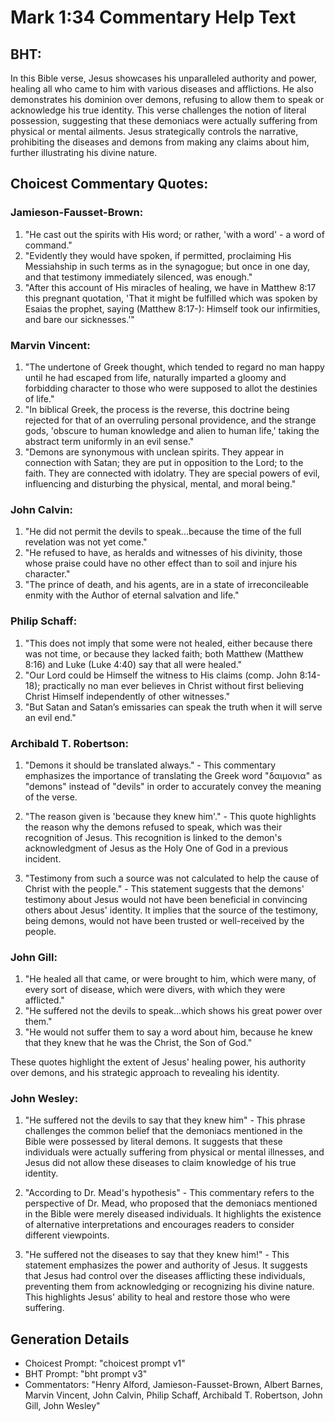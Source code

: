 # Mark 1:34 Commentary Help Text

## BHT:
In this Bible verse, Jesus showcases his unparalleled authority and power, healing all who came to him with various diseases and afflictions. He also demonstrates his dominion over demons, refusing to allow them to speak or acknowledge his true identity. This verse challenges the notion of literal possession, suggesting that these demoniacs were actually suffering from physical or mental ailments. Jesus strategically controls the narrative, prohibiting the diseases and demons from making any claims about him, further illustrating his divine nature.

## Choicest Commentary Quotes:
### Jamieson-Fausset-Brown:
1. "He cast out the spirits with His word; or rather, 'with a word' - a word of command."
2. "Evidently they would have spoken, if permitted, proclaiming His Messiahship in such terms as in the synagogue; but once in one day, and that testimony immediately silenced, was enough."
3. "After this account of His miracles of healing, we have in Matthew 8:17 this pregnant quotation, 'That it might be fulfilled which was spoken by Esaias the prophet, saying (Matthew 8:17-): Himself took our infirmities, and bare our sicknesses.'"

### Marvin Vincent:
1. "The undertone of Greek thought, which tended to regard no man happy until he had escaped from life, naturally imparted a gloomy and forbidding character to those who were supposed to allot the destinies of life." 
2. "In biblical Greek, the process is the reverse, this doctrine being rejected for that of an overruling personal providence, and the strange gods, 'obscure to human knowledge and alien to human life,' taking the abstract term uniformly in an evil sense."
3. "Demons are synonymous with unclean spirits. They appear in connection with Satan; they are put in opposition to the Lord; to the faith. They are connected with idolatry. They are special powers of evil, influencing and disturbing the physical, mental, and moral being."

### John Calvin:
1. "He did not permit the devils to speak...because the time of the full revelation was not yet come." 
2. "He refused to have, as heralds and witnesses of his divinity, those whose praise could have no other effect than to soil and injure his character." 
3. "The prince of death, and his agents, are in a state of irreconcileable enmity with the Author of eternal salvation and life."

### Philip Schaff:
1. "This does not imply that some were not healed, either because there was not time, or because they lacked faith; both Matthew (Matthew 8:16) and Luke (Luke 4:40) say that all were healed."
2. "Our Lord could be Himself the witness to His claims (comp. John 8:14-18); practically no man ever believes in Christ without first believing Christ Himself independently of other witnesses."
3. "But Satan and Satan’s emissaries can speak the truth when it will serve an evil end."

### Archibald T. Robertson:
1. "Demons it should be translated always." - This commentary emphasizes the importance of translating the Greek word "δαιμονια" as "demons" instead of "devils" in order to accurately convey the meaning of the verse.

2. "The reason given is 'because they knew him'." - This quote highlights the reason why the demons refused to speak, which was their recognition of Jesus. This recognition is linked to the demon's acknowledgment of Jesus as the Holy One of God in a previous incident.

3. "Testimony from such a source was not calculated to help the cause of Christ with the people." - This statement suggests that the demons' testimony about Jesus would not have been beneficial in convincing others about Jesus' identity. It implies that the source of the testimony, being demons, would not have been trusted or well-received by the people.

### John Gill:
1. "He healed all that came, or were brought to him, which were many, of every sort of disease, which were divers, with which they were afflicted."
2. "He suffered not the devils to speak...which shows his great power over them."
3. "He would not suffer them to say a word about him, because he knew that they knew that he was the Christ, the Son of God."

These quotes highlight the extent of Jesus' healing power, his authority over demons, and his strategic approach to revealing his identity.

### John Wesley:
1. "He suffered not the devils to say that they knew him" - This phrase challenges the common belief that the demoniacs mentioned in the Bible were possessed by literal demons. It suggests that these individuals were actually suffering from physical or mental illnesses, and Jesus did not allow these diseases to claim knowledge of his true identity.

2. "According to Dr. Mead's hypothesis" - This commentary refers to the perspective of Dr. Mead, who proposed that the demoniacs mentioned in the Bible were merely diseased individuals. It highlights the existence of alternative interpretations and encourages readers to consider different viewpoints.

3. "He suffered not the diseases to say that they knew him!" - This statement emphasizes the power and authority of Jesus. It suggests that Jesus had control over the diseases afflicting these individuals, preventing them from acknowledging or recognizing his divine nature. This highlights Jesus' ability to heal and restore those who were suffering.


## Generation Details
- Choicest Prompt: "choicest prompt v1"
- BHT Prompt: "bht prompt v3"
- Commentators: "Henry Alford, Jamieson-Fausset-Brown, Albert Barnes, Marvin Vincent, John Calvin, Philip Schaff, Archibald T. Robertson, John Gill, John Wesley"
